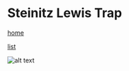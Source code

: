 # Steinitz Lewis Trap

[home](/zaliczeniowe1awww/)

[list](/zaliczeniowe1awww/list)

![alt text](https://www.thechesswebsite.com/wp-content/uploads/2024/02/1-steinitz-lewis-trap-bishop-opening.png "Steinitz Lewis Trap")

